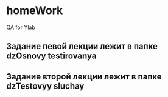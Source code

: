# homeWork
QA for Ylab

Задание певой лекции лежит в папке dzOsnovy testirovanya
--------------------------------------------------------
Задание второй лекции лежит в папке dzTestovyy sluchay
--------------------------------------------------------
